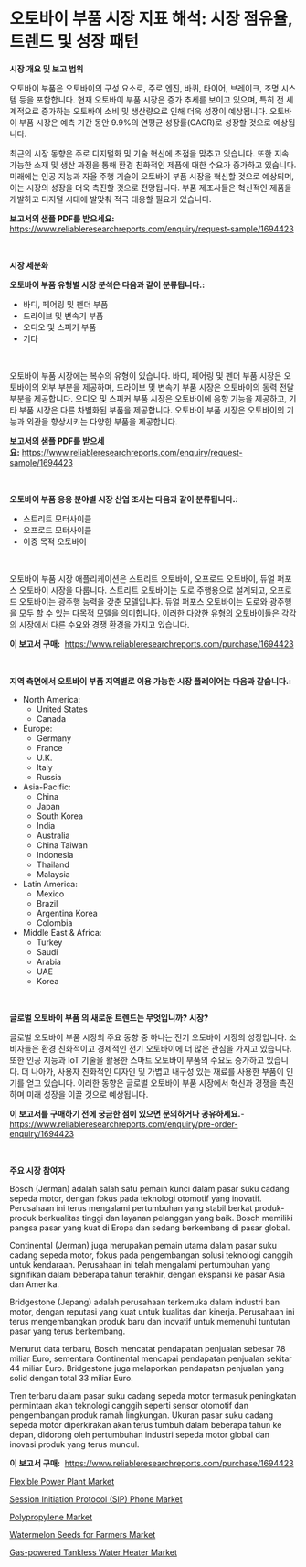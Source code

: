 <p><h1>오토바이 부품 시장 지표 해석: 시장 점유율, 트렌드 및 성장 패턴</h1></p><p><strong>시장 개요 및 보고 범위</strong></p>
<p><p>오토바이 부품은 오토바이의 구성 요소로, 주로 엔진, 바퀴, 타이어, 브레이크, 조명 시스템 등을 포함합니다. 현재 오토바이 부품 시장은 증가 추세를 보이고 있으며, 특히 전 세계적으로 증가하는 오토바이 소비 및 생산량으로 인해 더욱 성장이 예상됩니다. 오토바이 부품 시장은 예측 기간 동안 9.9%의 연평균 성장률(CAGR)로 성장할 것으로 예상됩니다. </p><p>최근의 시장 동향은 주로 디지털화 및 기술 혁신에 초점을 맞추고 있습니다. 또한 지속 가능한 소재 및 생산 과정을 통해 환경 친화적인 제품에 대한 수요가 증가하고 있습니다. 미래에는 인공 지능과 자율 주행 기술이 오토바이 부품 시장을 혁신할 것으로 예상되며, 이는 시장의 성장을 더욱 촉진할 것으로 전망됩니다. 부품 제조사들은 혁신적인 제품을 개발하고 디지털 시대에 발맞춰 적극 대응할 필요가 있습니다.</p></p>
<p><strong>보고서의 샘플 PDF를 받으세요:</strong> <a href="https://www.reliableresearchreports.com/enquiry/request-sample/1694423">https://www.reliableresearchreports.com/enquiry/request-sample/1694423</a></p>
<p>&nbsp;</p>
<p><strong>시장 세분화</strong></p>
<p><strong>오토바이 부품 유형별 시장 분석은 다음과 같이 분류됩니다.:</strong></p>
<p><ul><li>바디, 페어링 및 펜더 부품</li><li>드라이브 및 변속기 부품</li><li>오디오 및 스피커 부품</li><li>기타</li></ul></p>
<p>&nbsp;</p>
<p><p>오토바이 부품 시장에는 복수의 유형이 있습니다. 바디, 페어링 및 펜더 부품 시장은 오토바이의 외부 부분을 제공하며, 드라이브 및 변속기 부품 시장은 오토바이의 동력 전달 부분을 제공합니다. 오디오 및 스피커 부품 시장은 오토바이에 음향 기능을 제공하고, 기타 부품 시장은 다른 차별화된 부품을 제공합니다. 오토바이 부품 시장은 오토바이의 기능과 외관을 향상시키는 다양한 부품을 제공합니다.</p></p>
<p><strong>보고서의 샘플 PDF를 받으세요:</strong>&nbsp;<a href="https://www.reliableresearchreports.com/enquiry/request-sample/1694423">https://www.reliableresearchreports.com/enquiry/request-sample/1694423</a></p>
<p>&nbsp;</p>
<p><strong> 오토바이 부품 응용 분야별 시장 산업 조사는 다음과 같이 분류됩니다.:</strong></p>
<p><ul><li>스트리트 모터사이클</li><li>오프로드 모터사이클</li><li>이중 목적 오토바이</li></ul></p>
<p>&nbsp;</p>
<p><p>오토바이 부품 시장 애플리케이션은 스트리트 오토바이, 오프로드 오토바이, 듀얼 퍼포스 오토바이 시장을 다룹니다. 스트리트 오토바이는 도로 주행용으로 설계되고, 오프로드 오토바이는 광주행 능력을 갖춘 모델입니다. 듀얼 퍼포스 오토바이는 도로와 광주행을 모두 할 수 있는 다목적 모델을 의미합니다. 이러한 다양한 유형의 오토바이들은 각각의 시장에서 다른 수요와 경쟁 환경을 가지고 있습니다.</p></p>
<p><strong>이 보고서 구매:</strong>&nbsp; <a href="https://www.reliableresearchreports.com/purchase/1694423">https://www.reliableresearchreports.com/purchase/1694423</a></p>
<p>&nbsp;</p>
<p><strong>지역 측면에서 오토바이 부품 지역별로 이용 가능한 시장 플레이어는 다음과 같습니다.:</strong></p>
<p><ul>
    <li>
        North America:
        <ul>
            <li>United States</li>
            <li>Canada</li>
        </ul>
    </li>
    <li>
        Europe:
        <ul>
            <li>Germany</li>
            <li>France</li>
            <li>U.K.</li>
            <li>Italy</li>
            <li>Russia</li>
        </ul>
    </li>
    <li>
        Asia-Pacific:
        <ul>
            <li>China</li>
            <li>Japan</li>
            <li>South Korea</li>
            <li>India</li>
            <li>Australia</li>
            <li>China Taiwan</li>
            <li>Indonesia</li>
            <li>Thailand</li>
            <li>Malaysia</li>
        </ul>
    </li>
    <li>
        Latin America:
        <ul>
            <li>Mexico</li>
            <li>Brazil</li>
            <li>Argentina Korea</li>
            <li>Colombia</li>
        </ul>
    </li>
    <li>
        Middle East & Africa:
        <ul>
            <li>Turkey</li>
            <li>Saudi</li>
            <li>Arabia</li>
            <li>UAE</li>
            <li>Korea</li>
        </ul>
    </li>
    </ul></p>
<p>&nbsp;</p>
<p><strong>글로벌 오토바이 부품 의 새로운 트렌드는 무엇입니까? 시장?</strong></p>
<p><p>글로벌 오토바이 부품 시장의 주요 동향 중 하나는 전기 오토바이 시장의 성장입니다. 소비자들은 환경 친화적이고 경제적인 전기 오토바이에 더 많은 관심을 가지고 있습니다. 또한 인공 지능과 IoT 기술을 활용한 스마트 오토바이 부품의 수요도 증가하고 있습니다. 더 나아가, 사용자 친화적인 디자인 및 가볍고 내구성 있는 재료를 사용한 부품이 인기를 얻고 있습니다. 이러한 동향은 글로벌 오토바이 부품 시장에서 혁신과 경쟁을 촉진하며 미래 성장을 이끌 것으로 예상됩니다.</p></p>
<p><strong>이 보고서를 구매하기 전에 궁금한 점이 있으면 문의하거나 공유하세요.</strong>- <a href="https://www.reliableresearchreports.com/enquiry/pre-order-enquiry/1694423">https://www.reliableresearchreports.com/enquiry/pre-order-enquiry/1694423</a></p>
<p>&nbsp;</p>
<p><strong>주요 시장 참여자</strong></p>
<p><p>Bosch (Jerman) adalah salah satu pemain kunci dalam pasar suku cadang sepeda motor, dengan fokus pada teknologi otomotif yang inovatif. Perusahaan ini terus mengalami pertumbuhan yang stabil berkat produk-produk berkualitas tinggi dan layanan pelanggan yang baik. Bosch memiliki pangsa pasar yang kuat di Eropa dan sedang berkembang di pasar global.</p><p>Continental (Jerman) juga merupakan pemain utama dalam pasar suku cadang sepeda motor, fokus pada pengembangan solusi teknologi canggih untuk kendaraan. Perusahaan ini telah mengalami pertumbuhan yang signifikan dalam beberapa tahun terakhir, dengan ekspansi ke pasar Asia dan Amerika.</p><p>Bridgestone (Jepang) adalah perusahaan terkemuka dalam industri ban motor, dengan reputasi yang kuat untuk kualitas dan kinerja. Perusahaan ini terus mengembangkan produk baru dan inovatif untuk memenuhi tuntutan pasar yang terus berkembang.</p><p>Menurut data terbaru, Bosch mencatat pendapatan penjualan sebesar 78 miliar Euro, sementara Continental mencapai pendapatan penjualan sekitar 44 miliar Euro. Bridgestone juga melaporkan pendapatan penjualan yang solid dengan total 33 miliar Euro.</p><p>Tren terbaru dalam pasar suku cadang sepeda motor termasuk peningkatan permintaan akan teknologi canggih seperti sensor otomotif dan pengembangan produk ramah lingkungan. Ukuran pasar suku cadang sepeda motor diperkirakan akan terus tumbuh dalam beberapa tahun ke depan, didorong oleh pertumbuhan industri sepeda motor global dan inovasi produk yang terus muncul.</p></p>
<p><strong>이 보고서 구매:</strong>&nbsp;&nbsp;<a href="https://www.reliableresearchreports.com/purchase/1694423">https://www.reliableresearchreports.com/purchase/1694423</a></p>
<p><p><a href="https://view.publitas.com/reportprime-1/flexible-power-plant-market-size-growth-and-forecast-from-2024-2031/">Flexible Power Plant Market</a></p><p><a href="https://github.com/AKSHATREPORTPRIME/Market-Research-Report-List-3/blob/main/session-initiation-protocol-sip-phone-market.md">Session Initiation Protocol (SIP) Phone Market</a></p><p><a href="https://circular-yam-9b9.notion.site/Polypropylene-Market-Research-Report-Provides-thorough-Industry-Overview-which-offers-an-In-Depth-A-ca6dea6e0142493fa2ff6b6a6b8ed731">Polypropylene Market</a></p><p><a href="https://issuu.com/reportprime-2/docs/watermelon-seeds-for-farmers-market-size-2030.pptx">Watermelon Seeds for Farmers Market</a></p><p><a href="https://github.com/mancsybtousav/Market-Research-Report-List-1/blob/main/gas-powered-tankless-water-heater-market.md">Gas-powered Tankless Water Heater Market</a></p></p>

